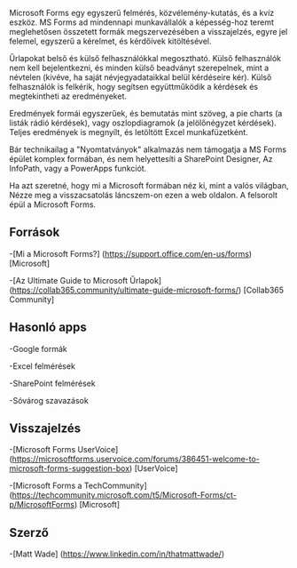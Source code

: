 
Microsoft Forms egy egyszerű felmérés, közvélemény-kutatás, és a kvíz eszköz. MS Forms ad
mindennapi munkavállalók a képesség-hoz teremt meglehetősen összetett formák
megszervezésében a visszajelzés, egyre jel felemel, egyszerű a kérelmet, és
kérdőívek kitöltésével.

Űrlapokat belső és külső felhasználókkal megosztható. Külső felhasználók
nem kell bejelentkezni, és minden külső beadványt szerepelnek, mint a névtelen
(kivéve, ha saját névjegyadataikkal belül kérdéseire kér).
Külső felhasználók is felkérik, hogy segítsen együttműködik a kérdések és
megtekintheti az eredményeket.

Eredmények formái egyszerűek, és bemutatás mint szöveg, a pie charts (a listák
rádió kérdések), vagy oszlopdiagramok (a jelölőnégyzet kérdések). Teljes
eredmények is megnyílt, és letöltött Excel munkafüzetként.

Bár technikailag a "Nyomtatványok" alkalmazás nem támogatja a MS Forms
épület komplex formában, és nem helyettesíti a SharePoint Designer,
Az InfoPath, vagy a PowerApps funkciót.

Ha azt szeretné, hogy mi a Microsoft formában néz ki, mint a valós világban,
Nézze meg a visszacsatolás láncszem-on ezen a web oldalon. A felsorolt épül
a Microsoft Forms.

Források
---------

-[Mi a Microsoft Forms?] (https://support.office.com/en-us/forms)
    \[Microsoft\]

-[Az Ultimate Guide to Microsoft
    Űrlapok] (https://collab365.community/ultimate-guide-microsoft-forms/)
    \[Collab365 Community\]

Hasonló apps
------------

-Google formák

-Excel felmérések

-SharePoint felmérések

-Sóvárog szavazások

Visszajelzés
---------

-[Microsoft Forms UserVoice] (https://microsoftforms.uservoice.com/forums/386451-welcome-to-microsoft-forms-suggestion-box)
    \[UserVoice\]

-[Microsoft Forms a TechCommunity] (https://techcommunity.microsoft.com/t5/Microsoft-Forms/ct-p/MicrosoftForms)
    \[Microsoft\]

Szerző
---------

-[Matt Wade] (https://www.linkedin.com/in/thatmattwade/)


